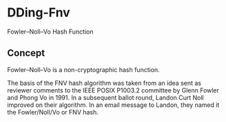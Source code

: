 # DDing-Fnv
Fowler–Noll–Vo Hash Function

## Concept
Fowler–Noll–Vo is a non-cryptographic hash function.

The basis of the FNV hash algorithm was taken from an idea sent as reviewer comments to the IEEE POSIX P1003.2 committee by Glenn Fowler and Phong Vo in 1991. In a subsequent ballot round, Landon Curt Noll improved on their algorithm. In an email message to Landon, they named it the Fowler/Noll/Vo or FNV hash.
